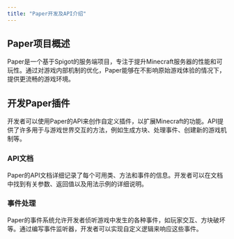 ```yaml
---
title: "Paper开发及API介绍"
---
```

## Paper项目概述
Paper是一个基于Spigot的服务端项目，专注于提升Minecraft服务器的性能和可玩性。通过对游戏内部机制的优化，Paper能够在不影响原始游戏体验的情况下，提供更流畅的游戏环境。

## 开发Paper插件
开发者可以使用Paper的API来创作自定义插件，以扩展Minecraft的功能。API提供了许多用于与游戏世界交互的方法，例如生成方块、处理事件、创建新的游戏机制等。

### API文档
Paper的API文档详细记录了每个可用类、方法和事件的信息。开发者可以在文档中找到有关参数、返回值以及用法示例的详细说明。

### 事件处理
Paper的事件系统允许开发者侦听游戏中发生的各种事件，如玩家交互、方块破坏等。通过编写事件监听器，开发者可以实现自定义逻辑来响应这些事件。


